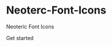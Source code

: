 # Neoterc-Font-Icons
Neoteric Font Icons

Get started

<link rel="stylesheet" href="<path>/css/style.css">
